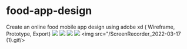 # food-app-design
Create an online food mobile app design using adobe xd ( Wireframe, Prototype, Export)
<img src="/1Splash Screen.jpg"/>
<img src="/2log in Page.jpg"/>
<img src="/3Sign Up Page.jpg"/>
<img src="/4Manu Page.jpg"/>
<img src="/ScreenRecorder_2022-03-17 (1).gif/>
